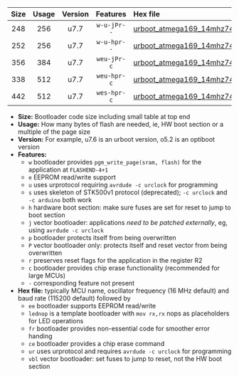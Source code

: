 |Size|Usage|Version|Features|Hex file|
|:-:|:-:|:-:|:-:|:--|
|248|256|u7.7|`w-u-jPr--`|[urboot_atmega169_14mhz7456_57600bps_lednop_ur_vbl.hex](https://raw.githubusercontent.com/stefanrueger/urboot.hex/main/mcus/atmega169/fcpu_14mhz7456/57600_bps/urboot_atmega169_14mhz7456_57600bps_lednop_ur_vbl.hex)|
|252|256|u7.7|`w-u-hpr--`|[urboot_atmega169_14mhz7456_57600bps_lednop_fr_ur.hex](https://raw.githubusercontent.com/stefanrueger/urboot.hex/main/mcus/atmega169/fcpu_14mhz7456/57600_bps/urboot_atmega169_14mhz7456_57600bps_lednop_fr_ur.hex)|
|356|384|u7.7|`weu-jPr-c`|[urboot_atmega169_14mhz7456_57600bps_ee_lednop_fr_ce_ur_vbl.hex](https://raw.githubusercontent.com/stefanrueger/urboot.hex/main/mcus/atmega169/fcpu_14mhz7456/57600_bps/urboot_atmega169_14mhz7456_57600bps_ee_lednop_fr_ce_ur_vbl.hex)|
|338|512|u7.7|`weu-hpr-c`|[urboot_atmega169_14mhz7456_57600bps_ee_lednop_fr_ce_ur.hex](https://raw.githubusercontent.com/stefanrueger/urboot.hex/main/mcus/atmega169/fcpu_14mhz7456/57600_bps/urboot_atmega169_14mhz7456_57600bps_ee_lednop_fr_ce_ur.hex)|
|442|512|u7.7|`wes-hpr-c`|[urboot_atmega169_14mhz7456_57600bps_ee_lednop_fr_ce.hex](https://raw.githubusercontent.com/stefanrueger/urboot.hex/main/mcus/atmega169/fcpu_14mhz7456/57600_bps/urboot_atmega169_14mhz7456_57600bps_ee_lednop_fr_ce.hex)|

- **Size:** Bootloader code size including small table at top end
- **Usage:** How many bytes of flash are needed, ie, HW boot section or a multiple of the page size
- **Version:** For example, u7.6 is an urboot version, o5.2 is an optiboot version
- **Features:**
  + `w` bootloader provides `pgm_write_page(sram, flash)` for the application at `FLASHEND-4+1`
  + `e` EEPROM read/write support
  + `u` uses urprotocol requiring `avrdude -c urclock` for programming
  + `s` uses skeleton of STK500v1 protocol (deprecated); `-c urclock` and `-c arduino` both work
  + `h` hardware boot section: make sure fuses are set for reset to jump to boot section
  + `j` vector bootloader: applications *need to be patched externally*, eg, using `avrdude -c urclock`
  + `p` bootloader protects itself from being overwritten
  + `P` vector bootloader only: protects itself and reset vector from being overwritten
  + `r` preserves reset flags for the application in the register R2
  + `c` bootloader provides chip erase functionality (recommended for large MCUs)
  + `-` corresponding feature not present
- **Hex file:** typically MCU name, oscillator frequency (16 MHz default) and baud rate (115200 default) followed by
  + `ee` bootloader supports EEPROM read/write
  + `lednop` is a template bootloader with `mov rx,rx` nops as placeholders for LED operations
  + `fr` bootloader provides non-essential code for smoother error handing
  + `ce` bootloader provides a chip erase command
  + `ur` uses urprotocol and requires `avrdude -c urclock` for programming
  + `vbl` vector bootloader: set fuses to jump to reset, not the HW boot section
